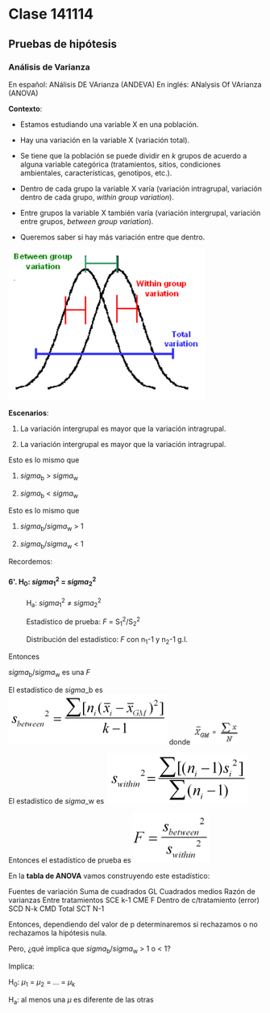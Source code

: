# Clase 141114

## Pruebas de hipótesis

### Análisis de Varianza

En español: ANálisis DE VArianza (ANDEVA)
En inglés: ANalysis Of VArianza (ANOVA)

**Contexto**:

* Estamos estudiando una variable X en una población.

* Hay una variación en la variable X (variación total).

* Se tiene que la población se puede dividir en *k* grupos de acuerdo a alguna variable categórica (tratamientos, sitios, condiciones ambientales, características, genotipos, etc.).

* Dentro de cada grupo la variable X varía (variación intragrupal, variación dentro de cada grupo, *within group variation*).

* Entre grupos la variable X también varía (variación intergrupal, variación entre grupos, *between group variation*).

* Queremos saber si hay más variación entre que dentro.

<img src="./more/ANOVA.png" height="300px" />

**Escenarios**:

1. La variación intergrupal es mayor que la variación intragrupal.

2. La variación intergrupal es mayor que la variación intragrupal.

Esto es lo mismo que

1. *sigma*<sub>b</sub> > *sigma*<sub>w</sub>

2. *sigma*<sub>b</sub> < *sigma*<sub>w</sub>

Esto es lo mismo que

1. *sigma*<sub>b</sub>/*sigma*<sub>w</sub> > 1

2. *sigma*<sub>b</sub>/*sigma*<sub>w</sub> < 1

Recordemos:

#### 6'.  H<sub>0</sub>: *sigma*<sub>1</sub><sup>2</sup> = *sigma*<sub>2</sub><sup>2</sup>

&nbsp;&nbsp;&nbsp;&nbsp;&nbsp;&nbsp;&nbsp;&nbsp;&nbsp;H<sub>a</sub>: *sigma*<sub>1</sub><sup>2</sup> ≠ *sigma*<sub>2</sub><sup>2</sup>

&nbsp;&nbsp;&nbsp;&nbsp;&nbsp;&nbsp;&nbsp;&nbsp;&nbsp;Estadístico de prueba: *F* = S<sub>1</sub><sup>2</sup>/S<sub>2</sub><sup>2</sup>

&nbsp;&nbsp;&nbsp;&nbsp;&nbsp;&nbsp;&nbsp;&nbsp;&nbsp;Distribución del estadístico: *F* con n<sub>1</sub>-1 y n<sub>2</sub>-1 g.l.

Entonces 

*sigma*<sub>b</sub>/*sigma*<sub>w</sub> es una *F*

El estadístico de *sigma*_b es <img src="./more/Sb.png" height="100px" /> donde <img src="./more/xgm.png" height="50px" />

El estadístico de *sigma*_w es <img src="./more/Sw.png" height="100px" />

Entonces el estadístico de prueba es <img src="./more/F.png" height="100px" />

En la **tabla de ANOVA** vamos construyendo este estadístico:

Fuentes de variación 			Suma de cuadrados 	GL 	Cuadrados medios 	Razón de varianzas
Entre tratamientos				SCE					k-1	CME					F
Dentro de c/tratamiento (error)	SCD					N-k	CMD
Total							SCT					N-1

Entonces, dependiendo del valor de p determinaremos si rechazamos o no rechazamos la hipótesis nula.

Pero, ¿qué implica que *sigma*<sub>b</sub>/*sigma*<sub>w</sub> > 1 o < 1?

Implica:

H<sub>0</sub>: *µ*<sub>1</sub> = *µ*<sub>2</sub> = ... = *µ*<sub>k</sub>

H<sub>a</sub>: al menos una *µ* es diferente de las otras



